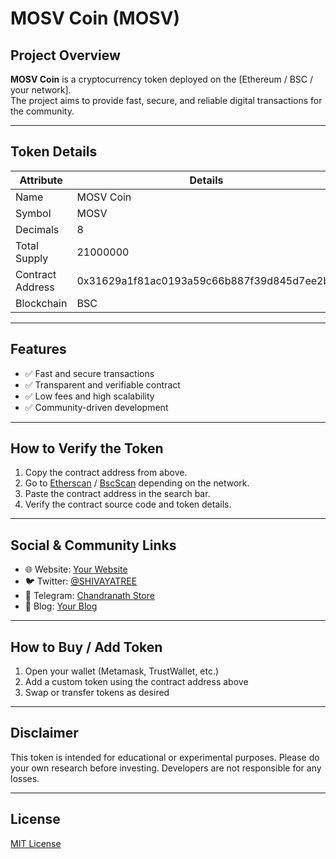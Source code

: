 # MOSV Coin (MOSV)

## Project Overview
**MOSV Coin** is a cryptocurrency token deployed on the [Ethereum / BSC / your network].  
The project aims to provide fast, secure, and reliable digital transactions for the community.

---

## Token Details

| Attribute        | Details                      |
|-----------------|------------------------------|
| Name             | MOSV Coin                    |
| Symbol           | MOSV                         |
| Decimals         | 8                            |
| Total Supply     | 21000000                     |
| Contract Address | 0x31629a1f81ac0193a59c66b887f39d845d7ee2b5|
| Blockchain       | BSC                          |

---

## Features
- ✅ Fast and secure transactions  
- ✅ Transparent and verifiable contract  
- ✅ Low fees and high scalability  
- ✅ Community-driven development  

---

## How to Verify the Token
1. Copy the contract address from above.  
2. Go to [Etherscan](https://etherscan.io/) / [BscScan](https://bscscan.com/) depending on the network.  
3. Paste the contract address in the search bar.  
4. Verify the contract source code and token details.

---

## Social & Community Links
- 🌐 Website: [Your Website](https://yourwebsite.com)  
- 🐦 Twitter: [@SHIVAYATREE](https://x.com/SHIVAYATREE)  
- 📢 Telegram: [Chandranath Store](https://t.me/ChandranathStore)  
- 📘 Blog: [Your Blog](https://medium.com/@yourblog)

---

## How to Buy / Add Token
1. Open your wallet (Metamask, TrustWallet, etc.)  
2. Add a custom token using the contract address above  
3. Swap or transfer tokens as desired  

---

## Disclaimer
This token is intended for educational or experimental purposes. Please do your own research before investing. Developers are not responsible for any losses.

---

## License
[MIT License](https://opensource.org/licenses/MIT)
